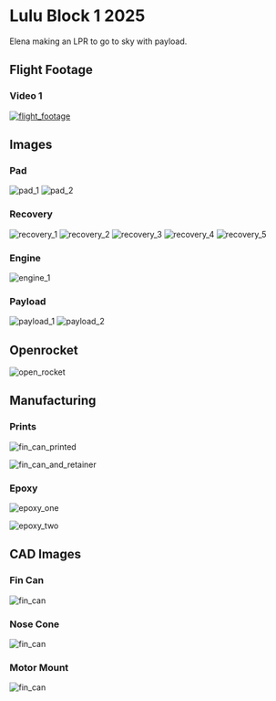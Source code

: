 ﻿# Lulu Block 1 2025
Elena making an LPR to go to sky with payload.

## Flight Footage

### Video 1
[![flight_footage](https://img.youtube.com/vi/gxIHiGPOzwY/0.jpg)](https://www.youtube.com/watch?v=gxIHiGPOzwY)

## Images

### Pad
![pad_1](https://github.com/elenajusto/lulu_2025/blob/main/images/pad_1.jpg)
![pad_2](https://github.com/elenajusto/lulu_2025/blob/main/images/pad_2.jpg)

### Recovery 
![recovery_1](https://github.com/elenajusto/lulu_2025/blob/main/images/recover_1.jpg)
![recovery_2](https://github.com/elenajusto/lulu_2025/blob/main/images/recover_2.jpg)
![recovery_3](https://github.com/elenajusto/lulu_2025/blob/main/images/recover_3.jpg)
![recovery_4](https://github.com/elenajusto/lulu_2025/blob/main/images/recover_4.jpg)
![recovery_5](https://github.com/elenajusto/lulu_2025/blob/main/images/recover_5.jpg)

### Engine
![engine_1](https://github.com/elenajusto/lulu_2025/blob/main/images/engine_1.jpg)

### Payload
![payload_1](https://github.com/elenajusto/lulu_2025/blob/main/images/payload_1.jpg)
![payload_2](https://github.com/elenajusto/lulu_2025/blob/main/images/payload_2.jpg)

## Openrocket
![open_rocket](https://github.com/elenajusto/lulu_2025/blob/main/images/open_rocket.png)

## Manufacturing

### Prints
![fin_can_printed](https://github.com/elenajusto/lulu_2025/blob/main/images/fin_can_printed.jpg)

![fin_can_and_retainer](https://github.com/elenajusto/lulu_2025/blob/main/images/can_and_retainer.jpg)

### Epoxy
![epoxy_one](https://github.com/elenajusto/lulu_2025/blob/main/images/epoxy_1.jpg)

![epoxy_two](https://github.com/elenajusto/lulu_2025/blob/main/images/epoxy_2.jpg)

## CAD Images
### Fin Can
![fin_can](https://github.com/elenajusto/lulu_2025/blob/main/images/fin_can.png)

### Nose Cone
![fin_can](https://github.com/elenajusto/lulu_2025/blob/main/images/nose_cone.png)

### Motor Mount
![fin_can](https://github.com/elenajusto/lulu_2025/blob/main/images/motor_mount.png)
